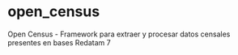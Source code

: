 # open_census
Open Census - Framework para extraer y procesar datos censales presentes en bases Redatam 7
